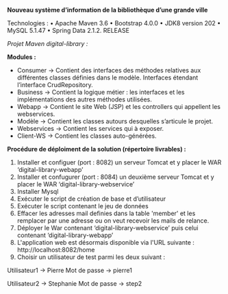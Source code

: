 **Nouveau système d’information de la bibliothèque d’une grande ville**

Technologies :
•	Apache Maven 3.6
•	Bootstrap 4.0.0
•	JDK8 version 202
•	MySQL 5.1.47
•	Spring Data 2.1.2. RELEASE

*Projet Maven digital-library :*

**Modules :**

- Consumer -> Contient des interfaces des méthodes relatives aux différentes classes définies dans le modèle. Interfaces étendant l’interface CrudRepository.
- Business -> Contient la logique métier : les interfaces et les implémentations des autres méthodes utilisées.
- Webapp -> Contient le site Web (JSP) et les controllers qui appellent les webservices.
- Modèle -> Contient les classes autours desquelles s’articule le projet.
- Webservices -> Contient les services qui à exposer. 
- Client-WS -> Contient les classes auto-générées.



**Procédure de déploiment de la solution (répertoire livrables) :**

1.	Installer et configuer (port : 8082) un serveur Tomcat et y placer le WAR ‘digital-library-webapp’ 
2.	Installer et confugurer (port : 8084) un deuxième serveur Tomcat et y placer le WAR ‘digital-library-webservice’ 
3.	Installer Mysql 
4.	Exécuter le script de création de base et d’utilisateur
5.	Exécuter le script contenant le jeu de données
6.	Effacer les adresses mail definies dans la table 'member' et les remplacer par une adresse ou on veut recevoir les mails de relance. 
7.	Déployer le War contenant ‘digital-library-webservice’ puis celui contenant ‘digital-library-webapp’
8.  L'application web est désormais disponible via l'URL suivante : http://localhost:8082/home
9.	Choisir un utilisateur de test parmi les deux suivant  : 

Utilisateur1 -> Pierre 
Mot de passe -> pierre1

Utilisateur2 -> Stephanie
Mot de passe -> step2
